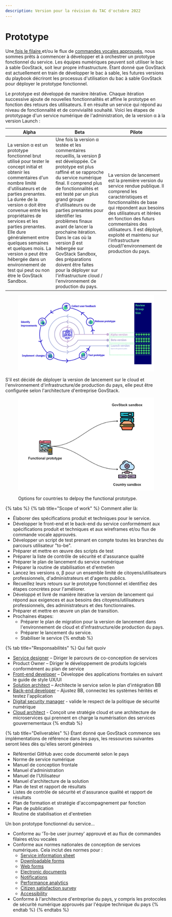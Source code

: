 ```yaml
---
description: Version pour la révision du TAC d'octobre 2022
---
```


# Prototype

Une[ fois le filaire ](https://govstack.gitbook.io/implementation-playbook/govstack-implementation-playbook/design-and-delivery/wireframes)et/ou le flux de [commandes vocales approuvés](https://govstack.gitbook.io/implementation-playbook/govstack-implementation-playbook/design-and-delivery/wireframes), nous sommes prêts à commencer à développer et à orchestrer un prototype fonctionnel du service. Les équipes numériques peuvent soit utiliser le bac à sable GovStack, soit leur propre infrastructure. Étant donné que GovStack est actuellement en train de développer le bac à sable, les futures versions du playbook décriront les processus d'utilisation du bac à sable GovStack pour déployer le prototype fonctionnel.

Le prototype est développé de manière itérative. Chaque itération successive ajoute de nouvelles fonctionnalités et affine le prototype en fonction des retours des utilisateurs. Il en résulte un service qui répond au niveau de fonctionnalité et de convivialité souhaité. Voici les étapes de prototypage d'un service numérique de l'administration, de la version α à la version Launch :

| Alpha                                                                                                                                                                                                                                                                                                                                                                                                                                                           | Beta                                                                                                                                                                                                                                                                                                                                                                                                                                                                                                                                                       | Pilote                                                                                                                                                                                                                                                                                                                                                     |
| --------------------------------------------------------------------------------------------------------------------------------------------------------------------------------------------------------------------------------------------------------------------------------------------------------------------------------------------------------------------------------------------------------------------------------------------------------------- | ---------------------------------------------------------------------------------------------------------------------------------------------------------------------------------------------------------------------------------------------------------------------------------------------------------------------------------------------------------------------------------------------------------------------------------------------------------------------------------------------------------------------------------------------------------- | ---------------------------------------------------------------------------------------------------------------------------------------------------------------------------------------------------------------------------------------------------------------------------------------------------------------------------------------------------------- |
| La version α est un prototype fonctionnel brut utilisé pour tester le concept initial et obtenir les commentaires d'un nombre limité d'utilisateurs et de parties prenantes. La durée de la version α doit être convenue entre les propriétaires de services et les parties prenantes. Elle dure généralement entre quelques semaines et quelques mois. La version α peut être hébergée dans un environnement de test qui peut ou non être le GovStack Sandbox. | Une fois la version α testée et les commentaires recueillis, la version β est développée. Ce prototype est plus raffiné et se rapproche du service numérique final. Il comprend plus de fonctionnalités et est testé par un plus grand groupe d'utilisateurs ou de parties prenantes pour identifier les problèmes finaux avant de lancer la prochaine itération. Dans le cas où la version β est hébergée sur GovStack Sandbox, des préparations doivent être faites pour la déployer sur l'infrastructure cloud / l'environnement de production du pays. | La version de lancement est la première version du service rendue publique. Il comprend les caractéristiques et fonctionnalités de base qui répondent aux besoins des utilisateurs et itérées en fonction des futurs commentaires des utilisateurs. Il est déployé, exploité et maintenu sur l'infrastructure cloud/l'environnement de production du pays. |

<figure><img src="../../.gitbook/assets/Protype (8) (1).png" alt=""><figcaption></figcaption></figure>

S'il est décidé de déployer la version de lancement sur le cloud et l'environnement d'infrastructure/de production du pays, elle peut être configurée selon l'architecture d'entreprise GovStack.

<figure><img src="../../.gitbook/assets/deployment.png" alt=""><figcaption><p>Options for countries to delpoy the functional prototype.</p></figcaption></figure>

{% tabs %}
{% tab title="Scope of work" %}
Comment aller là:

* Élaborer des spécifications produit et techniques pour le service.
* Développer le front-end et le back-end du service conformément aux spécifications produit et techniques et aux wireframes et/ou flux de commande vocale approuvés.
* Développer un script de test prenant en compte toutes les branches du parcours utilisateur "to-be".
* Préparer et mettre en œuvre des scripts de test
* Préparer la liste de contrôle de sécurité et d'assurance qualité
* Préparer le plan de lancement du service numérique
* Préparer la routine de stabilisation et d'entretien
* Lancez les versions α, β pour un ensemble limité de citoyens/utilisateurs professionnels, d'administrateurs et d'agents publics.
* Recueillez leurs retours sur le prototype fonctionnel et identifiez des étapes concrètes pour l'améliorer.
* Développé et livré de manière itérative la version de lancement qui répond aux exigences et aux besoins des citoyens/utilisateurs professionnels, des administrateurs et des fonctionnaires.
* Préparer et mettre en œuvre un plan de transition.
* Prochaines étapes:&#x20;
  * Préparer le plan de migration pour la version de lancement dans l'environnement de cloud et d'infrastructure/de production du pays.&#x20;
  * Préparer le lancement du service.&#x20;
  * Stabiliser le service&#x20;
{% endtab %}

{% tab title="Responsabilités" %}
Qui fait quoiv

* [Service designer](https://govstack.gitbook.io/implementation-playbook/govstack-implementation-playbook/annex/govstack-user-profiles-taxonomy#service-designer) – Diriger le parcours de co-conception de services
* Product Owner – Diriger le développement de produits logiciels conformément au plan de service &#x20;
* [Front-end developer](https://govstack.gitbook.io/implementation-playbook/govstack-implementation-playbook/annex/govstack-user-profiles-taxonomy#front-end-developer) – Développe des applications frontales en suivant le guide de style UX/UI  &#x20;
* [Solution architect](https://govstack.gitbook.io/implementation-playbook/govstack-implementation-playbook/annex/govstack-user-profiles-taxonomy#solution-architect) – Architecte le service selon le plan d'intégration BB &#x20;
* [Back-end developer](https://govstack.gitbook.io/implementation-playbook/govstack-implementation-playbook/annex/govstack-user-profiles-taxonomy#back-end-developers) –  Ajustez BB, connectez les systèmes hérités et testez l'application
* [Digital security manager](https://govstack.gitbook.io/implementation-playbook/govstack-implementation-playbook/annex/govstack-user-profiles-taxonomy#digital-security-manager) - valide le respect de la politique de sécurité numérique
* [Cloud architect](https://govstack.gitbook.io/implementation-playbook/govstack-implementation-playbook/annex/govstack-user-profiles-taxonomy#cloud-architect) - Conçoit une stratégie cloud et une architecture de microservices qui prennent en charge la numérisation des services gouvernementaux
{% endtab %}

{% tab title="Deliverables" %}
Étant donné que GovStack commence ses implémentations de référence dans les pays, les ressources suivantes seront liées dès qu'elles seront générées&#x20;

* Référentiel GitHub avec code documenté selon le pays
* Norme de service numérique
* Manuel de conception frontale
* Manuel d'administration
* Manuel de l'Utilisateur
* Manuel d'architecture de la solution
* Plan de test et rapport de résultats
* Listes de contrôle de sécurité et d'assurance qualité et rapport de résultats
* Plan de formation et stratégie d'accompagnement par fonction
* Plan de publication
* Routine de stabilisation et d'entretien

Un bon prototype fonctionnel du service…

* Conforme au 'To-be user journey' approuvé et au flux de commandes filaires et/ou vocales
* Conforme aux normes nationales de conception de services numériques. Cela inclut des normes pour :
  * [Service information sheet](https://govstack.gitbook.io/implementation-playbook/govstack-implementation-playbook/learning-and-exchange/artefacts#information-service-sheets)
  * [Downloadable forms](broken-reference)
  * [Web forms](broken-reference)
  * [Electronic documents](broken-reference)
  * [Notifications](broken-reference)
  * [Performance analytics](broken-reference)
  * [Citizen satisfaction survey](broken-reference)
  * [Accessibility ](broken-reference)
* Conforme à l'architecture d'entreprise du pays, y compris les protocoles de sécurité numérique approuvés par l'équipe technique du pays&#x20;
{% endtab %}
{% endtabs %}

